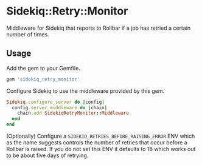 # Sidekiq::Retry::Monitor

Middleware for Sidekiq that reports to Rollbar if a job has retried a certain
number of times.

## Usage

Add the gem to your Gemfile.

```ruby
gem 'sidekiq_retry_monitor'
```

Configure Sidekiq to use the middleware provided by this gem.

```ruby
Sidekiq.configure_server do |config|
  config.server_middleware do |chain|
    chain.add SidekiqRetryMonitor::Middleware
  end
end
```

(Optionally) Configure a `SIDEKIQ_RETRIES_BEFORE_RAISING_ERROR` ENV which as
the name suggests controls the number of retries that occur before a Rollbar is
raised. If you do not set this ENV it defaults to 18 which works out to be
about five days of retrying.
